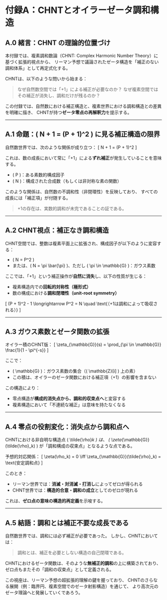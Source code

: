 # 付録A：CHNTとオイラーゼータ調和構造

## A.0 緒言：CHNT の理論的位置づけ

本付録では、複素調和数論（CHNT: Complex Harmonic Number Theory）に基づく拡張的視点から、
リーマン予想で議論されたゼータ構造を「補正のない調和体系」として再定式化する。

CHNTは、以下のような問いから始まる：

> なぜ自然数空間では「+1」による補正が必要なのか？
> なぜ複素空間ではその補正が消失し、調和だけが残るのか？

この付録では、自然数における補正構造と、複素世界における調和構造との差異を明確に描き、
CHNTが持つ**ゼータ零点の再解釈力**を提示する。

---

## A.1 命題：\( N + 1 = (P + 1)^2 \) に見る補正構造の限界

自然数世界では、次のような関係が成り立つ：
\[ N + 1 = (P + 1)^2 \]

これは、数の成長において常に「+1」による**ずれ補正**が発生していることを意味する。

- \( P \)：ある素数的構成因子
- \( N \)：構成された合成数（もしくは非対称な素の関数）

このような関係は、自然数の不調和性（非閉環性）を反映しており、
すべての成長には「補正項」が付随する。

> +1の存在は、実数的調和が未完であることの証である。

---

## A.2 CHNT視点：補正なき調和構造

CHNT空間では、整数は複素平面上に拡張され、構成因子が以下のように変容する：

- \( N = P^2 \)
- または、\( N = \pi \bar{\pi} \)、ただし \( \pi \in \mathbb{G} \)：ガウス素数

ここでは、「+1」という補正操作が**自然に消失**し、以下の性質が生じる：

- 複素構造内での**回転的対称性（極形式）**
- 数の構成における**調和閉環性（unit-root symmetry）**

\[ (P + 1)^2 - 1 \longrightarrow P^2 = N \quad \text{（+1は調和によって吸収される）} \]

---

## A.3 ガウス素数とゼータ関数の拡張

オイラー積のCHNT版：
\[ \zeta_{\mathbb{G}}(s) = \prod_{\pi \in \mathbb{G}} \frac{1}{1 - \pi^{-s}} \]

ここで：

- \( \mathbb{G} \)：ガウス素数の集合（\( \mathbb{Z}[i] \) 上の素）
- この積は、オイラーのゼータ関数における補正項（+1）の影響を含まない

この構造により：

- 零点構造が**構成的消失点から、調和的収束点へ**と変容する
- 複素構造において「不連続な補正」は意味を持たなくなる

---

## A.4 零点の役割変化：消失点から調和点へ

CHNTにおける非自明な構造点 \( \tilde{\rho}_k \) は、
\( \zeta_{\mathbb{G}}(\tilde{\rho}_k) \) が「調和構成の収束点」となるような点である。

予想的対応関係：
\[ \zeta(\rho_k) = 0 \iff \zeta_{\mathbb{G}}(\tilde{\rho}_k) = \text{安定調和点} \]

このとき：

- リーマン世界では：**消滅・対消滅・打消し**によってゼロが得られる
- CHNT世界では：**構造的合意・調和の成立**としてのゼロが現れる

これは、**ゼロ点の意味の構造的再定義**を示唆する。

---

## A.5 結語：調和とは補正不要な成長である

自然数世界では、調和には必ず補正が必要であった。
しかし、CHNTにおいては：

> 調和とは、補正を必要としない構造の自己閉環である。

CHNTにおけるゼータ関数は、そのような**無補正的調和**の上に構築されており、
ゼロ点もまたその「調和の収束点」として定義される。

この視座は、リーマン予想の超拡張的理解の鍵を握っており、
CHNTのさらなる展開（例：臨界円、複素空間でのゼータ射影構造）を通じて、
より高次元のゼータ理論へと発展していくであろう。
